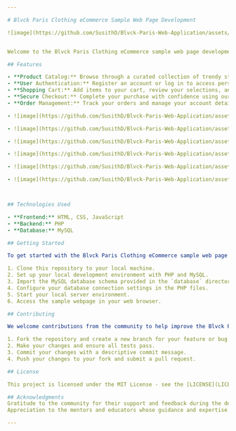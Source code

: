 ```yaml
---

# Blvck Paris Clothing eCommerce Sample Web Page Development

![image](https://github.com/SusithD/Blvck-Paris-Web-Application/assets/67213765/202d0d84-d7a9-4b22-b358-97535cbf2719)


Welcome to the Blvck Paris Clothing eCommerce sample web page development project repository! This project showcases a sample online platform for Blvck Paris Clothing, offering a glimpse into a seamless shopping experience for customers to explore and purchase stylish streetwear and essentials.

## Features

- **Product Catalog:** Browse through a curated collection of trendy streetwear and classic essentials.
- **User Authentication:** Register an account or log in to access personalized features and make purchases securely.
- **Shopping Cart:** Add items to your cart, review your selections, and proceed to checkout.
- **Secure Checkout:** Complete your purchase with confidence using our secure payment gateway.
- **Order Management:** Track your orders and manage your account details.

- ![image](https://github.com/SusithD/Blvck-Paris-Web-Application/assets/67213765/96612757-3f8f-4bd0-b714-e8049f3c6e6f)

- ![image](https://github.com/SusithD/Blvck-Paris-Web-Application/assets/67213765/a8df8182-57c5-4041-ac6e-ddc2cc899a74)

- ![image](https://github.com/SusithD/Blvck-Paris-Web-Application/assets/67213765/4aad84d8-8637-4959-88ef-e50671a308ff)

- ![image](https://github.com/SusithD/Blvck-Paris-Web-Application/assets/67213765/c6990da6-0ad8-4cbe-a57a-4df267ad9fbb)

- ![image](https://github.com/SusithD/Blvck-Paris-Web-Application/assets/67213765/fc91a78e-4920-4d8e-982b-53d8df9303df)

- ![image](https://github.com/SusithD/Blvck-Paris-Web-Application/assets/67213765/101eff08-6efe-49d6-802a-265934077ff0)



## Technologies Used

- **Frontend:** HTML, CSS, JavaScript
- **Backend:** PHP
- **Database:** MySQL

## Getting Started

To get started with the Blvck Paris Clothing eCommerce sample web page development project, follow these steps:

1. Clone this repository to your local machine.
2. Set up your local development environment with PHP and MySQL.
3. Import the MySQL database schema provided in the `database` directory.
4. Configure your database connection settings in the PHP files.
5. Start your local server environment.
6. Access the sample webpage in your web browser.

## Contributing

We welcome contributions from the community to help improve the Blvck Paris Clothing eCommerce sample web page development project. If you'd like to contribute, please follow these guidelines:

1. Fork the repository and create a new branch for your feature or bug fix.
2. Make your changes and ensure all tests pass.
3. Commit your changes with a descriptive commit message.
4. Push your changes to your fork and submit a pull request.

## License

This project is licensed under the MIT License - see the [LICENSE](LICENSE) file for details.

## Acknowledgments
Gratitude to the community for their support and feedback during the development process.
Appreciation to the mentors and educators whose guidance and expertise have contributed to the growth of this project.

---
```

